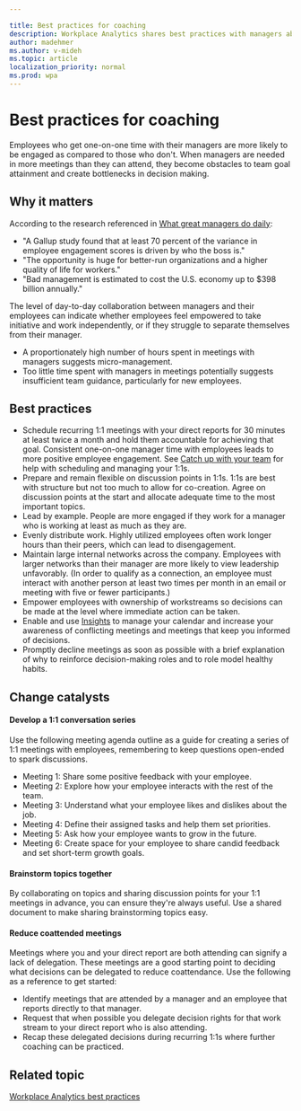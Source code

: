 ```yaml
---

title: Best practices for coaching
description: Workplace Analytics shares best practices with managers about coaching their teams
author: madehmer
ms.author: v-mideh
ms.topic: article
localization_priority: normal 
ms.prod: wpa
---
```


# Best practices for coaching

Employees who get one-on-one time with their managers are more likely to be engaged as compared to those who don't. When managers are needed in more meetings than they can attend, they become obstacles to team goal attainment and create bottlenecks in decision making.

## Why it matters

According to the research referenced in [What great managers do daily](https://insights.office.com/productivity/what-great-managers-do-daily/):

* "A Gallup study found that at least 70 percent of the variance in employee engagement scores is driven by who the boss is."
* "The opportunity is huge for better-run organizations and a higher quality of life for workers."
* "Bad management is estimated to cost the U.S. economy up to $398 billion annually."

The level of day-to-day collaboration between managers and their employees can indicate whether employees feel empowered to take initiative and work independently, or if they struggle to separate themselves from their manager.

* A proportionately high number of hours spent in meetings with managers suggests micro-management.
* Too little time spent with managers in meetings potentially suggests insufficient team guidance, particularly for new employees.

## Best practices

* Schedule recurring 1:1 meetings with your direct reports for 30 minutes at least twice a month and hold them accountable for achieving that goal. Consistent one-on-one manager time with employees leads to more positive employee engagement. See [Catch up with your team](../myanalytics/use/use-the-insights.md#catch-up-with-your-team) for help with scheduling and managing your 1:1s.
* Prepare and remain flexible on discussion points in 1:1s. 1:1s are best with structure but not too much to allow for co-creation. Agree on discussion points at the start and allocate adequate time to the most important topics.
* Lead by example. People are more engaged if they work for a manager who is working at least as much as they are.
* Evenly distribute work. Highly utilized employees often work longer hours than their peers, which can lead to disengagement.
* Maintain large internal networks across the company. Employees with larger networks than their manager are more likely to view leadership unfavorably. (In order to qualify as a connection, an employee must interact with another person at least two times per month in an email or meeting with five or fewer participants.)
* Empower employees with ownership of workstreams so decisions can be made at the level where immediate action can be taken.
* Enable and use [Insights](../myanalytics/use/use-the-insights.md#prepare-for-your-meetings) to manage your calendar and increase your awareness of conflicting meetings and meetings that keep you informed of decisions.
* Promptly decline meetings as soon as possible with a brief explanation of why to reinforce decision-making roles and to role model healthy habits.

## Change catalysts

#### Develop a 1:1 conversation series

Use the following meeting agenda outline as a guide for creating a series of 1:1 meetings with employees, remembering to keep questions open-ended to spark discussions.

* Meeting 1: Share some positive feedback with your employee.
* Meeting 2: Explore how your employee interacts with the rest of the team.
* Meeting 3: Understand what your employee likes and dislikes about the job.
* Meeting 4: Define their assigned tasks and help them set priorities.
* Meeting 5: Ask how your employee wants to grow in the future.
* Meeting 6: Create space for your employee to share candid feedback and set short-term growth goals.

#### Brainstorm topics together

By collaborating on topics and sharing discussion points for your 1:1 meetings in advance, you can ensure they're always useful. Use a shared document to make sharing brainstorming topics easy.

#### Reduce coattended meetings

Meetings where you and your direct report are both attending can signify a lack of delegation. These meetings are a good starting point to deciding what decisions can be delegated to reduce coattendance. Use the following as a reference to get started:

* Identify meetings that are attended by a manager and an employee that reports directly to that manager.
* Request that when possible you delegate decision rights for that work stream to your direct report who is also attending.
* Recap these delegated decisions during recurring 1:1s where further coaching can be practiced.

## Related topic

[Workplace Analytics best practices](best-practices.md)
